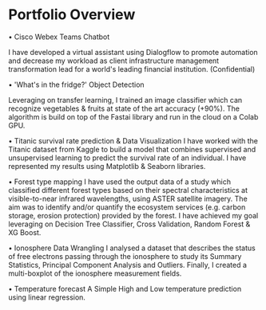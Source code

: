 # Portfolio Overview

• Cisco Webex Teams Chatbot

I have developed a virtual assistant using Dialogflow to promote automation and decrease my workload as client infrastructure management transformation lead for a world's leading financial institution. (Confidential)

• 'What's in the fridge?' Object Detection

Leveraging on transfer learning, I trained an image classifier which can recognize vegetables &amp; fruits at state of the art accuracy (+90%). The algorithm is build on top of the Fastai library and run in the cloud on a Colab GPU.

• Titanic survival rate prediction & Data Visualization
I have worked with the Titanic dataset from Kaggle to build a model that combines supervised and unsupervised learning to predict the survival rate of an individual. I have represented my results using Matplotlib &amp; Seaborn libraries.

• Forest type mapping
I have used the output data of a study which classified different forest types based on their spectral characteristics at visible-to-near infrared wavelengths, using ASTER satellite imagery. The aim was to identify and/or quantify the ecosystem services (e.g. carbon storage, erosion protection) provided by the forest. I have achieved my goal leveraging on Decision Tree Classifier, Cross Validation, Random Forest &amp; XG Boost.

• Ionosphere Data Wrangling
I analysed a dataset that describes the status of free electrons passing through the ionosphere to study its Summary Statistics, Principal Component Analysis and Outliers. Finally, I created a multi-boxplot of the ionosphere measurement fields.

• Temperature forecast
A Simple High and Low temperature prediction using linear regression.
